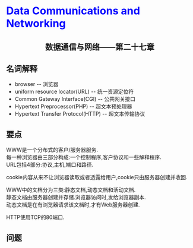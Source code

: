 # <font color= "blue"> Data Communications and Networking </font>

## <center> 数据通信与网络——第二十七章</center>

## 名词解释
<ul>
<li>browser -- 浏览器</li>
<li>uniform resource locator(URL) -- 统一资源定位符</li>
<li>Common Gateway Interface(CGI) -- 公共网关接口</li>
<li>Hypertext Preprocessor(PHP) -- 超文本预处理器</li>
<li>Hypertext Transfer Protocol(HTTP) -- 超文本传输协议</li>
</ul>




## 要点
WWW是一个分布式的客户/服务器服务.  
每一种浏览器由三部分构成:一个控制程序,客户协议和一些解释程序.  
URL包括4部分:协议,主机,端口和路径.  

cookie内容从来不让浏览器读取或者透露给用户,cookie只由服务器创建并收回.  

WWW中的文档分为三类:静态文档,动态文档和活动文档.  
静态文档由服务器创建并存储.浏览器访问时,发给浏览器副本.  
动态文档是在有浏览器请求该文档时,才有Web服务器创建.  

HTTP使用TCP的80端口.  




## 问题